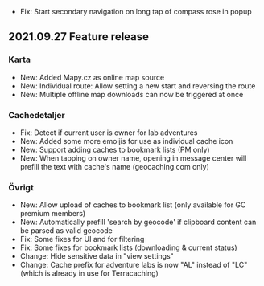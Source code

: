 - Fix: Start secondary navigation on long tap of compass rose in popup

## 2021.09.27 Feature release

### Karta
- New: Added Mapy.cz as online map source
- New: Individual route: Allow setting a new start and reversing the route
- New: Multiple offline map downloads can now be triggered at once

### Cachedetaljer
- Fix: Detect if current user is owner for lab adventures
- New: Added some more emoijis for use as individual cache icon
- New: Support adding caches to bookmark lists (PM only)
- New: When tapping on owner name, opening in message center will prefill the text with cache's name (geocaching.com only)

### Övrigt
- New: Allow upload of caches to bookmark list (only available for GC premium members)
- New: Automatically prefill 'search by geocode' if clipboard content can be parsed as valid geocode
- Fix: Some fixes for UI and for filtering
- Fix: Some fixes for bookmark lists (downloading & current status)
- Change: Hide sensitive data in "view settings"
- Change: Cache prefix for adventure labs is now "AL" instead of "LC" (which is already in use for Terracaching)
